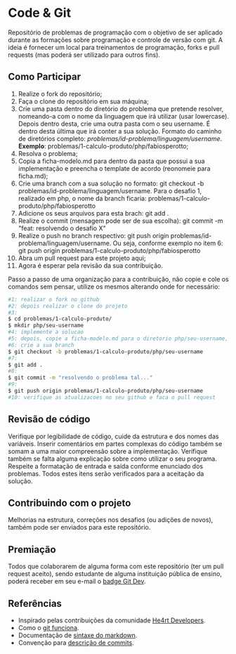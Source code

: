 # Code & Git

Repositório de problemas de programação com o objetivo de ser aplicado durante as formações sobre programação e controle de versão com git. A ideia é fornecer um local para treinamentos de programação, forks e pull requests (mas poderá ser utilizado para outros fins).


## Como Participar

1. Realize o fork do repositório;
2. Faça o clone do repositório em sua máquina;
3. Crie uma pasta dentro do diretório do problema que pretende resolver, nomeando-a com o nome da linguagem que irá utilizar (usar lowercase). Depois dentro desta, crie uma outra pasta com o seu username. É dentro desta última que irá conter a sua solução. Formato do caminho de diretórios completo: *problemas/id-problema/linguagem/username*. **Exemplo**: problemas/1-calculo-produto/php/fabiosperotto;
4. Resolva o problema;
5. Copia a ficha-modelo.md para dentro da pasta que possui a sua implementação e preencha o template de acordo (reonomeie para ficha.md);
6. Crie uma branch com a sua solução no formato: git checkout -b problemas/id-problema/linguagem/username. Para o desafio 1, realizado em php, o nome da branch ficaria: problemas/1-calculo-produto/php/fabiosperotto
7. Adicione os seus arquivos para esta brach: git add .
8. Realize o commit (mensagem pode ser de sua escolha): git commit -m "feat: resolvendo o desafio X"
9. Realize o push no branch respectivo: git push origin problemas/id-problema/linguagem/username. Ou seja, conforme exemplo no item 6: git push origin problemas/1-calculo-produto/php/fabiosperotto
10. Abra um pull request para este projeto aqui;
11. Agora é esperar pela revisão da sua contribuição.


Passo a passo de uma organização para a contribuição, não copie e cole os comandos sem pensar, utilize os mesmos alterando onde for necessário:
```sh
#1: realizar o fork no github
#2: depois realizar o clone do projeto
#3:
$ cd problemas/1-calculo-produto/
$ mkdir php/seu-username
#4: implemente a solucao
#5: depois, copie a ficha-modelo.md para o diretorio php/seu-username, renomear para ficha.md
#6: crie a sua branch
$ git checkout -b problemas/1-calculo-produto/php/seu-username
#7: 
$ git add .
#8:
$ git commit -m "resolvendo o problema tal..."
#9:
$ git push origin problemas/1-calculo-produto/php/seu-username
#10: verifique as atualizacoes no seu github e faca o pull request 
```



## Revisão de código

Verifique por legibilidade de código, cuide da estrutura e dos nomes das variáveis. Inserir comentários em partes complexas do código também se somam a uma maior compreensão sobre a implementação. Verifique também se falta alguma explicação sobre como utilizar o seu programa. Respeite a formatação de entrada e saída conforme enunciado dos problemas. Todos estes itens serão verificados para a aceitação da solução.


## Contribuindo com o projeto

Melhorias na estrutura, correções nos desafios (ou adições de novos), também pode ser enviados para este repositório.


## Premiação

Todos que colaborarem de alguma forma com este repositório (ter um pull request aceito), sendo estudante de alguma instituição pública de ensino, poderá receber em seu e-mail o <a href="https://www.holopin.io/personalsticker/clflrnr5y33880fl2aj4aro0n" target="_blank">badge Git Dev</a>.


## Referências

- Inspirado pelas contribuições da comunidade <a href="https://github.com/he4rt" target="_blank">He4rt Developers</a>.
- Como o <a href="https://www.youtube.com/watch?v=w3jLJU7DT5E" target="_blank">git funciona</a>.
- Documentação de  <a href="https://docs.github.com/pt/get-started/writing-on-github/getting-started-with-writing-and-formatting-on-github/basic-writing-and-formatting-syntax" target="_blank">sintaxe do markdown</a>.
- Convenção para <a href="https://www.conventionalcommits.org" target="_blank">descrição de commits</a>.
